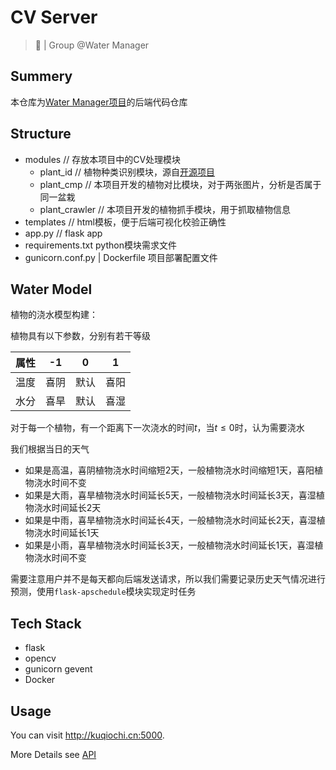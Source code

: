 <!--
 * @Copyrights: ©2021 @Laffery
 * @Date: 2021-05-07 17:31:14
 * @LastEditor: Laffery
 * @LastEditTime: 2021-06-08 23:12:45
-->
# CV Server

> 🔧 | Group @Water Manager

## Summery

本仓库为[Water Manager项目](https://github.com/Water-Mngr)的后端代码仓库

## Structure

- modules // 存放本项目中的CV处理模块
  - plant_id // 植物种类识别模块，源自[开源项目](https://github.com/quarrying/quarrying-plant-id/)
  - plant_cmp // 本项目开发的植物对比模块，对于两张图片，分析是否属于同一盆栽
  - plant_crawler // 本项目开发的植物抓手模块，用于抓取植物信息
- templates // html模板，便于后端可视化校验正确性
- app.py // flask app
- requirements.txt python模块需求文件
- gunicorn.conf.py | Dockerfile 项目部署配置文件

## Water Model

植物的浇水模型构建：

植物具有以下参数，分别有若干等级

| 属性 | -1 | 0 | 1 |
| - | - | - | - |
| 温度 | 喜阴 | 默认 | 喜阳 |
| 水分 | 喜旱 | 默认 | 喜湿 |

对于每一个植物，有一个距离下一次浇水的时间$t$，当$t \le 0$时，认为需要浇水

我们根据当日的天气

- 如果是高温，喜阴植物浇水时间缩短2天，一般植物浇水时间缩短1天，喜阳植物浇水时间不变
- 如果是大雨，喜旱植物浇水时间延长5天，一般植物浇水时间延长3天，喜湿植物浇水时间延长2天
- 如果是中雨，喜旱植物浇水时间延长4天，一般植物浇水时间延长2天，喜湿植物浇水时间延长1天
- 如果是小雨，喜旱植物浇水时间延长3天，一般植物浇水时间延长1天，喜湿植物浇水时间不变

需要注意用户并不是每天都向后端发送请求，所以我们需要记录历史天气情况进行预测，使用`flask-apschedule`模块实现定时任务

## Tech Stack

- flask
- opencv
- gunicorn gevent
- Docker

## Usage

You can visit <http://kuqiochi.cn:5000>.

More Details see [API](api.md)
